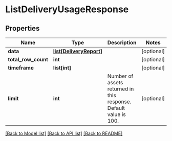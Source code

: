# ListDeliveryUsageResponse

## Properties
Name | Type | Description | Notes
------------ | ------------- | ------------- | -------------
**data** | [**list[DeliveryReport]**](DeliveryReport.md) |  | [optional] 
**total_row_count** | **int** |  | [optional] 
**timeframe** | **list[int]** |  | [optional] 
**limit** | **int** | Number of assets returned in this response. Default value is 100. | [optional] 

[[Back to Model list]](../README.md#documentation-for-models) [[Back to API list]](../README.md#documentation-for-api-endpoints) [[Back to README]](../README.md)


